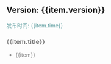 
<div>
    <div v-for="item in updateList">
        <h2>Version: {{item.version}}</h1>
        <p style="color: cadetblue">发布时间: {{item.time}}</p>
        <div v-for="item in item.desc" style="color: grey">
            <h3 style="color: grey">{{item.title}}</h2>
            <ul>
                <li v-for="item in item.desc">{{item}}</li>
            </ul>
        </div>
    </div>
</div>

<script>
function generatorData(version, time, desc) {
  return {
    version,
    time,
    desc
  }
}

new Vue({
    el: '#main',
    data() {
      return {
        updateList: [
          generatorData('0.3.2', '2019-07-31', [
            title: 'ADAPTATION',
            desc: [
              'Switch H5 适配'
            ]
          ]),
          generatorData('0.3.1', '2019-07-30', [
            {
              title: 'ADAPTATION',
              desc: [
                'Checkbox H5 适配'
              ]
            }
          ]),
          generatorData('0.3.0', '2019-07-28', [
            {
              title: 'COMPONENT',
              desc: [
                '新增 Form, FormItem 组件'
              ]
            }, {
               title: 'API',
               desc: [
                 '新增内置校验函数'
               ]
            }, {
               title: 'BUG',
               desc: [
                 '修复 Message 代码不提示问题',
                 '修复文档引入组件描述错误',
                 '修复 Input 组件 H5 下由于 value 绑定而无法输入的 bug（Taro 的 bug）'
               ]
            }
          ]),
          generatorData('0.2.7', '2019-07-23', [
            {
              title: 'COMPONENT',
              desc: [
                '新增 Divider 分割线组件'
              ]
            }, {
              title: 'BUG',
              desc: [
                '修复 Timeline H5 适配问题',
                '修复 Timeline node 节点展示不正确问题'
              ]
            }
          ]),
          generatorData('0.2.6', '2019-07-19', [
            {
              title: 'API',
              desc: [
                'Card 组件新增 shadow 属性'
              ]
            },
            {
              title: 'BUG',
              desc: [
                '修复 Message 的一些小问题'
              ]
            }
          ]),
          generatorData('0.2.5', '2019-07-18', [
            {
              title: 'BUG',
              desc: [
                '修复 Message 重复提示文字消失问题',
                '补全 Message 代码提示'
              ]
            }
          ]),
          generatorData('0.2.4', '2019-07-18', [
            {
              title: 'COMPONENT',
              desc: [
                '新增 Message 消息提示组件'
              ]
            },
            {
              title: 'API',
              desc: [
                '新增 Animation 组件 duration 属性'
              ]
            },
            {
              title: 'BUG',
              desc: [
                '修复 FloatButton 组件拖动穿透事件，拖动卡顿问题，提升动画速度，并新增收拢动画'
              ]
            }
          ]),
          generatorData('0.2.3', '2019-07-15', [
            {
              title: 'COMPONENT',
              desc: [
                '新增 FloatButton 浮动按钮组件'
              ]
            }
          ]),
          generatorData('0.2.2', '2019-07-13', [
            {
              title: 'COMPONENT',
              desc: [
                '新增 Accordion 手风琴组件'
              ]
            }
          ]),
          generatorData('0.2.1', '2019-07-11', [
            {
              title: 'API',
              desc: [
                'Animation 组件',
                '新增 onAnimationStart、onAnimationEnd 事件',
                'Tabs 组件',
                '新增 tabs 属性下的 id 属性',
                '新增 touchMove 可滑动属性',
                'VerticalTab 组件',
                '新增 backTop 属性'
              ]
            }, {
                title: 'BUG',
                desc: [
                  'Card 组件',
                  '修复插入 children 内容时的异常提醒（不影响使用）'
                ]
            }
          ]),
          generatorData('0.2.0', '2019-07-09', [
            {
              title: 'COMPONENT',
              desc: ['新增垂直导航 ClVerticalTab, ClVerticalTabCell 组件']
            }
          ]),
          generatorData('0.1.7', '2019-07-07', [
            {
              title: 'API',
              desc: ['新增 titleBar 组件 renderRight 属性']
            }, {
              title: 'BUG',
              desc: ['解决 浅色 light-pink 失效问题']
            }
          ]),
          generatorData('0.1.6', '2019-07-05', [
            {
              title: 'API',
              desc: ['新增 MenuList list 下 disabled 属性']
            },
            {
              title: 'BUG',
              desc: ['MenuList 点击失效问题']
            }
          ]),
          generatorData('0.1.5', '2019-07-05', [
            {
              title: 'API',
              desc: ['新增 Radio 组件 type 属性下的 list 属性']
            }
          ]),
          generatorData('0.1.4', '2019-07-04', [
            {
              title: 'COMPONENT',
              desc: [
                '新增 Animation 动画组件'
              ]
            }, {
              title: 'API',
              desc: [
                '修改 Timeline 组件 times 属性下 content 格式(string --> string[])',
                  '新增 Timeline 组件 times 属性下 title 属性(string)',
                  '新增 Timeline 组件 times 属性下 node 属性(string)'
              ]
            }
          ]),
          generatorData('0.1.3', '2019-07-02', [
            {
              title: 'BUG_FIX',
              desc: [
                '修复 H5 Button 无动效问题',
                '修复 H5 Timeline 线条过细问题',
                '修复 H5 Swiper 未铺满问题',
                '修复 H5 MenuList 图片过大问题'
              ]
            }
          ]),
          generatorData('0.1.1', '2019-07-01', [
            {
              title: 'BUG_FIX',
              desc: [
                '修复 H5 适配的部分问题',
                '修复 H5 Radio 样式问题'
              ]
            }
          ]),
          generatorData('0.1.0', '2019-06-25',
            [
              {
                title: 'FATURE',
                desc: [
                  'MP-ColorUI 测试版上线'
                ]
              }
            ]
          )
        ]
      }
    }
})
</script>

